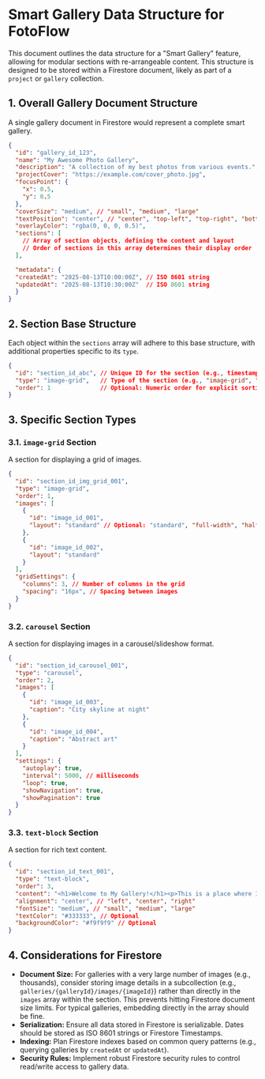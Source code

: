 # Smart Gallery Data Structure for FotoFlow

This document outlines the data structure for a "Smart Gallery" feature, allowing for modular sections with re-arrangeable content. This structure is designed to be stored within a Firestore document, likely as part of a `project` or `gallery` collection.

## 1. Overall Gallery Document Structure

A single gallery document in Firestore would represent a complete smart gallery.

```json
{
  "id": "gallery_id_123",
  "name": "My Awesome Photo Gallery",
  "description": "A collection of my best photos from various events.",
  "projectCover": "https://example.com/cover_photo.jpg",
  "focusPoint": {
    "x": 0.5,
    "y": 0.5
  },
  "coverSize": "medium", // "small", "medium", "large"
  "textPosition": "center", // "center", "top-left", "top-right", "bottom-left", "bottom-right"
  "overlayColor": "rgba(0, 0, 0, 0.5)",
  "sections": [
    // Array of section objects, defining the content and layout
    // Order of sections in this array determines their display order
  ],

  "metadata": {
  "createdAt": "2025-08-13T10:00:00Z", // ISO 8601 string
  "updatedAt": "2025-08-13T10:30:00Z"  // ISO 8601 string
  }
}
```

## 2. Section Base Structure

Each object within the `sections` array will adhere to this base structure, with additional properties specific to its `type`.

```json
{
  "id": "section_id_abc", // Unique ID for the section (e.g., timestamp or UUID)
  "type": "image-grid",   // Type of the section (e.g., "image-grid", "text-block", "carousel")
  "order": 1              // Optional: Numeric order for explicit sorting, if array order is not sufficient
}
```

## 3. Specific Section Types

### 3.1. `image-grid` Section

A section for displaying a grid of images.

```json
{
  "id": "section_id_img_grid_001",
  "type": "image-grid",
  "order": 1,
  "images": [
    {
      "id": "image_id_001",
      "layout": "standard" // Optional: "standard", "full-width", "half-width", "square", etc.
    },
    {
      "id": "image_id_002",
      "layout": "standard"
    }
  ],
  "gridSettings": {
    "columns": 3, // Number of columns in the grid
    "spacing": "16px", // Spacing between images
  }
}
```

### 3.2. `carousel` Section

A section for displaying images in a carousel/slideshow format.

```json
{
  "id": "section_id_carousel_001",
  "type": "carousel",
  "order": 2,
  "images": [
    {
      "id": "image_id_003",
      "caption": "City skyline at night"
    },
    {
      "id": "image_id_004",
      "caption": "Abstract art"
    }
  ],
  "settings": {
    "autoplay": true,
    "interval": 5000, // milliseconds
    "loop": true,
    "showNavigation": true,
    "showPagination": true
  }
}
```

### 3.3. `text-block` Section

A section for rich text content.

```json
{
  "id": "section_id_text_001",
  "type": "text-block",
  "order": 3,
  "content": "<h1>Welcome to My Gallery!</h1><p>This is a place where I share my passion for photography.</p>", // HTML content
  "alignment": "center", // "left", "center", "right"
  "fontSize": "medium", // "small", "medium", "large"
  "textColor": "#333333", // Optional
  "backgroundColor": "#f9f9f9" // Optional
}
```
## 4. Considerations for Firestore

*   **Document Size:** For galleries with a very large number of images (e.g., thousands), consider storing image details in a subcollection (e.g., `galleries/{galleryId}/images/{imageId}`) rather than directly in the `images` array within the section. This prevents hitting Firestore document size limits. For typical galleries, embedding directly in the array should be fine.
*   **Serialization:** Ensure all data stored in Firestore is serializable. Dates should be stored as ISO 8601 strings or Firestore Timestamps.
*   **Indexing:** Plan Firestore indexes based on common query patterns (e.g., querying galleries by `createdAt` or `updatedAt`).
*   **Security Rules:** Implement robust Firestore security rules to control read/write access to gallery data.
